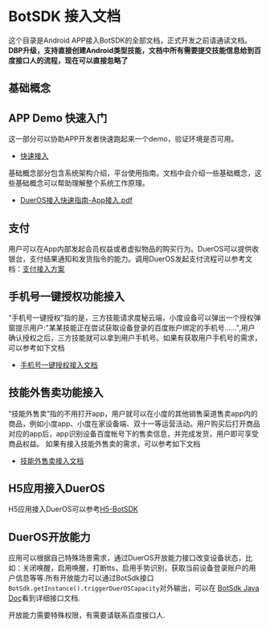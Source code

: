 # BotSDK 接入文档

这个目录是Android APP接入BotSDK的全部文档，正式开发之前请通读文档。
**DBP升级，支持直接创建Android类型技能，文档中所有需要提交技能信息给到百度接口人的流程，现在可以直接忽略了**

## 基础概念

## APP Demo 快速入门

这一部分可以协助APP开发者快速跑起来一个demo，验证环境是否可用。
 - [快速接入](https://github.com/dueros/AndroidBotSdkDemo/wiki/1.%E5%BF%AB%E9%80%9F%E5%BC%80%E5%A7%8B---APK%E6%8E%A5%E5%85%A5%E5%B0%8F%E5%BA%A6%E8%AE%BE%E5%A4%87)

基础概念部分包含系统架构介绍，平台使用指南。文档中会介绍一些基础概念，这些基础概念可以帮助理解整个系统工作原理。
 - [DuerOS接入快速指南-App接入.pdf](DuerOS%E6%8E%A5%E5%85%A5%E5%BF%AB%E9%80%9F%E6%8C%87%E5%8D%97-App%E6%8E%A5%E5%85%A5.pdf)

## 支付
用户可以在App内部发起会员权益或者虚拟物品的购买行为。DuerOS可以提供收银台，支付结果通知和发货指令的能力。调用DuerOS发起支付流程可以参考文档：[支付接入方案](https://github.com/dueros/AndroidBotSdkDemo/wiki/%E9%99%843.-%E6%8A%80%E8%83%BD%E5%86%85%E4%BB%98%E8%B4%B9)

## 手机号一键授权功能接入
“手机号一键授权”指的是，三方技能请求度秘云端，小度设备可以弹出一个授权弹窗提示用户:"某某技能正在尝试获取设备登录的百度账户绑定的手机号......",用户确认授权之后，三方技能就可以拿到用户手机号。如果有获取用户手机号的需求，可以参考如下文档
 - [手机号一键授权接入文档](https://github.com/dueros/AndroidBotSdkDemo/blob/master/doc/%E6%8E%A5%E5%85%A5%E6%96%87%E6%A1%A3/%E4%B8%80%E9%94%AE%E8%8E%B7%E5%8F%96%E6%89%8B%E6%9C%BA%E5%8F%B7.md)

## 技能外售卖功能接入
“技能外售卖”指的不用打开app，用户就可以在小度的其他销售渠道售卖app内的商品，例如小度app、小度在家设备端、双十一等运营活动。用户购买后打开商品对应的app后，app识别设备百度帐号下的售卖信息，并完成发货，用户即可享受商品权益。
如果有接入技能外售卖的需求，可以参考如下文档
 - [技能外售卖接入文档](https://github.com/dueros/AndroidBotSdkDemo/blob/master/doc/%E6%8E%A5%E5%85%A5%E6%96%87%E6%A1%A3/%E6%8A%80%E8%83%BD%E5%A4%96%E5%94%AE%E5%8D%96.md)

## H5应用接入DuerOS
H5应用接入DuerOS可以参考[H5-BotSDK](https://github.com/dueros/h5-bot-sdk)

## DuerOS开放能力
应用可以根据自己特殊场景需求，通过DuerOS开放能力接口改变设备状态，比如：关闭唤醒，启用唤醒，打断tts，启用手势识别，获取当前设备登录账户的用户信息等等.所有开放能力可以通过BotSdk接口``` BotSdk.getInstance().triggerDuerOSCapacity```对外输出，可以在 [BotSdk Java Doc](https://github.com/dueros/AndroidBotSdkDemo/blob/master/doc/%E6%8E%A5%E5%85%A5%E6%96%87%E6%A1%A3/BotSdkDoc.zip)看到详细接口文档.

开放能力需要特殊权限，有需要请联系百度接口人.
